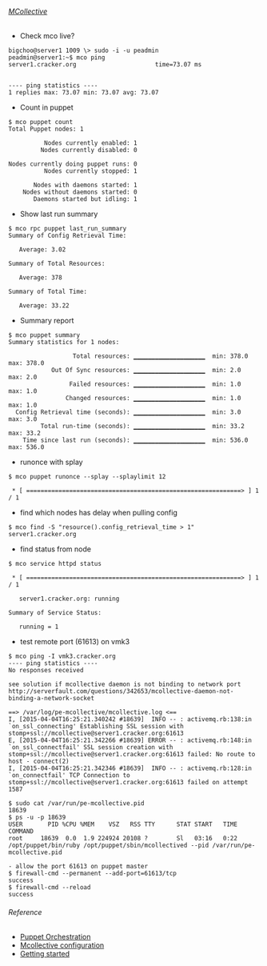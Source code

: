 ###### [MCollective](https://github.com/puppetlabs/mcollective-puppet-agent)

* Check mco live?
```
bigchoo@server1 1009 \> sudo -i -u peadmin
peadmin@server1:~$ mco ping
server1.cracker.org                      time=73.07 ms


---- ping statistics ----
1 replies max: 73.07 min: 73.07 avg: 73.07
```
* Count in puppet
```
$ mco puppet count
Total Puppet nodes: 1

          Nodes currently enabled: 1
         Nodes currently disabled: 0

Nodes currently doing puppet runs: 0
          Nodes currently stopped: 1

       Nodes with daemons started: 1
    Nodes without daemons started: 0
       Daemons started but idling: 1
```
* Show last run summary
```
$ mco rpc puppet last_run_summary
Summary of Config Retrieval Time:

   Average: 3.02

Summary of Total Resources:

   Average: 378

Summary of Total Time:

   Average: 33.22
```
* Summary report
```
$ mco puppet summary
Summary statistics for 1 nodes:

                  Total resources: ▁▁▁▁▁▁▁▁▁▁▁▁▁▁▁▁▁▁▁▁  min: 378.0  max: 378.0
            Out Of Sync resources: ▁▁▁▁▁▁▁▁▁▁▁▁▁▁▁▁▁▁▁▁  min: 2.0    max: 2.0
                 Failed resources: ▁▁▁▁▁▁▁▁▁▁▁▁▁▁▁▁▁▁▁▁  min: 1.0    max: 1.0
                Changed resources: ▁▁▁▁▁▁▁▁▁▁▁▁▁▁▁▁▁▁▁▁  min: 1.0    max: 1.0
  Config Retrieval time (seconds): ▁▁▁▁▁▁▁▁▁▁▁▁▁▁▁▁▁▁▁▁  min: 3.0    max: 3.0
         Total run-time (seconds): ▁▁▁▁▁▁▁▁▁▁▁▁▁▁▁▁▁▁▁▁  min: 33.2   max: 33.2
    Time since last run (seconds): ▁▁▁▁▁▁▁▁▁▁▁▁▁▁▁▁▁▁▁▁  min: 536.0  max: 536.0
```
* runonce with splay
```
$ mco puppet runonce --splay --splaylimit 12

 * [ ============================================================> ] 1 / 1
```
* find which nodes has delay when pulling config
```
$ mco find -S "resource().config_retrieval_time > 1"
server1.cracker.org
```
* find status from node
```
$ mco service httpd status

 * [ ============================================================> ] 1 / 1

   server1.cracker.org: running

Summary of Service Status:

   running = 1
```
* test remote port (61613) on vmk3
```
$ mco ping -I vmk3.cracker.org
---- ping statistics ----
No responses received

see solution if mcollective daemon is not binding to network port
http://serverfault.com/questions/342653/mcollective-daemon-not-binding-a-network-socket

==> /var/log/pe-mcollective/mcollective.log <==
I, [2015-04-04T16:25:21.340242 #18639]  INFO -- : activemq.rb:138:in `on_ssl_connecting' Establishing SSL session with stomp+ssl://mcollective@server1.cracker.org:61613
E, [2015-04-04T16:25:21.342266 #18639] ERROR -- : activemq.rb:148:in `on_ssl_connectfail' SSL session creation with stomp+ssl://mcollective@server1.cracker.org:61613 failed: No route to host - connect(2)
I, [2015-04-04T16:25:21.342346 #18639]  INFO -- : activemq.rb:128:in `on_connectfail' TCP Connection to stomp+ssl://mcollective@server1.cracker.org:61613 failed on attempt 1587

$ sudo cat /var/run/pe-mcollective.pid
18639
$ ps -u -p 18639
USER       PID %CPU %MEM    VSZ   RSS TTY      STAT START   TIME COMMAND
root     18639  0.0  1.9 224924 20108 ?        Sl   03:16   0:22 /opt/puppet/bin/ruby /opt/puppet/sbin/mcollectived --pid /var/run/pe-mcollective.pid

- allow the port 61613 on puppet master
$ firewall-cmd --permanent --add-port=61613/tcp
success
$ firewall-cmd --reload
success
```
###### Reference
  - [Puppet Orchestration](https://docs.puppetlabs.com/pe/latest/orchestration_invoke_cli.html)
  - [Mcollective configuration](https://docs.puppetlabs.com/mcollective/configure/server.html)
  - [Getting started](https://docs.puppetlabs.com/mcollective/reference/basic/gettingstarted_redhat.html)
